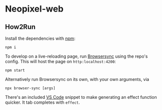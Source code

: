# Neopixel-web

## How2Run
Install the dependencies with [npm](https://www.npmjs.com/):
```
npm i
```

To develop on a live-reloading page, run [Browsersync](https://browsersync.io/) using the repo's config.
This will host the page on `http:localhost:4200`:
```
npm start
```

Alternatively run Browsersync on its own, with your own arguments, via
```
npx browser-sync [args]
```

There's an included [VS Code](https://code.visualstudio.com/) snippet to make generating an effect function quicker. It tab completes with `effect`.
